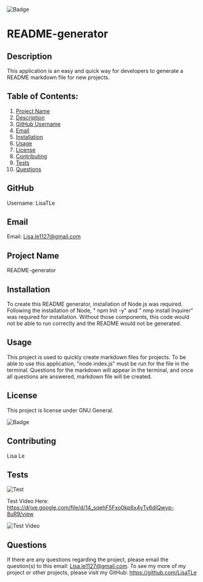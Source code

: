 ![Badge](https://img.shields.io/badge/license-passing-pink)

  <h1> README-generator </h1>

## Description

This application is an easy and quick way for developers to generate a README markdown file for new projects.

## Table of Contents:

1. [Project Name](#project-name)
2. [Description](#description)
3. [GitHub Username](#github)
4. [Email](#email)
5. [Installation](#installation)
6. [Usage](#usage)
7. [License](#license)
8. [Contributing](#contributing)
9. [Tests](#tests)
10. [Questions](#questions)

## GitHub

Username: LisaTLe

## Email

Email: Lisa.le1127@gmail.com

## Project Name

README-generator

## Installation

To create this README generator, installation of Node.js was required. Following the installation of Node, " npm Init -y" and " nmp install Inquirer" was required for installation. Without those components, this code would not be able to run correctly and the README would not be generated.

## Usage

This project is used to quickly create markdown files for projects. To be able to use this application, "node index.js" must be run for the file in the terminal. Questions for the markdown will appear in the terminal, and once all questions are answered, markdown file will be created.

## License

This project is license under GNU General.

![Badge](https://img.shields.io/badge/license-${license}-pink)

## Contributing

Lisa Le

## Tests

![Test](../assets/GIF/README-generator_%20Jun%2025%2C%202022.gif)

Test Video Here: https://drive.google.com/file/d/14_sqehF5Fxo0kp6x4yTv6dIQwyp-8uR9/view

![Test Video](https://drive.google.com/file/d/14_sqehF5Fxo0kp6x4yTv6dIQwyp-8uR9/view)

## Questions

If there are any questions regarding the project, please email the question(s) to this email: Lisa.le1127@gmail.com.
To see my more of my project or other projects, please visit my GitHub: https://github.com/LisaTLe
